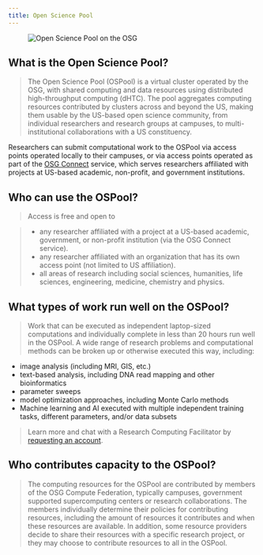 ```yaml
---
title: Open Science Pool
---
```


<figure class="figure">
  <img src="{{site.baseurl}}/assets/images/OSGPools.jpg" class="figure-img img-fluid rounded" alt="Open Science Pool on the OSG">
</figure>

## What is the Open Science Pool?

> The Open Science Pool (OSPool) is a virtual cluster operated by the OSG, with shared computing and data resources using distributed high-throughput computing (dHTC). The pool aggregates computing resources contributed by clusters across and beyond the US, making them usable by the US-based open science community, from individual researchers and research groups at campuses, to multi-institutional collaborations with a US constituency. 

Researchers can submit computational work to the OSPool via access points operated locally to their campuses, or via access points operated as part of the [OSG Connect](https://connect.osg-htc.org/) service, which serves researchers affiliated with projects at US-based academic, non-profit, and government institutions.

## Who can use the OSPool?

> Access is free and open to

>- any researcher affiliated with a project at a US-based academic, government, or non-profit institution (via the OSG Connect service).
>- any researcher affiliated with an organization that has its own access point (not limited to US affiliation). 
>- all areas of research including social sciences, humanities, life sciences, engineering, medicine, chemistry and physics. 

## What types of work run well on the OSPool?

> Work that can be executed as independent laptop-sized computations and individually complete in less than 20 hours run well in the OSPool. A wide range of research problems and computational methods can be broken up or otherwise executed this way, including:

- image analysis (including MRI, GIS, etc.)
- text-based analysis, including DNA read mapping and other bioinformatics
- parameter sweeps
- model optimization approaches, including Monte Carlo methods
- Machine learning and AI executed with multiple independent training tasks, different parameters, and/or data subsets

>Learn more and chat with a Research Computing Facilitator by [requesting an account](https://connect.osg-htc.org/).

## Who contributes capacity to the OSPool?

> The computing resources for the OSPool are contributed by members of the OSG Compute Federation, typically campuses, government supported supercomputing centers or research collaborations. The members individually determine their policies for contributing resources, including the amount of resources it contributes and when these resources are available. In addition, some resource providers decide to share their resources with a specific research project, or they may choose to contribute resources to all in the OSPool.

